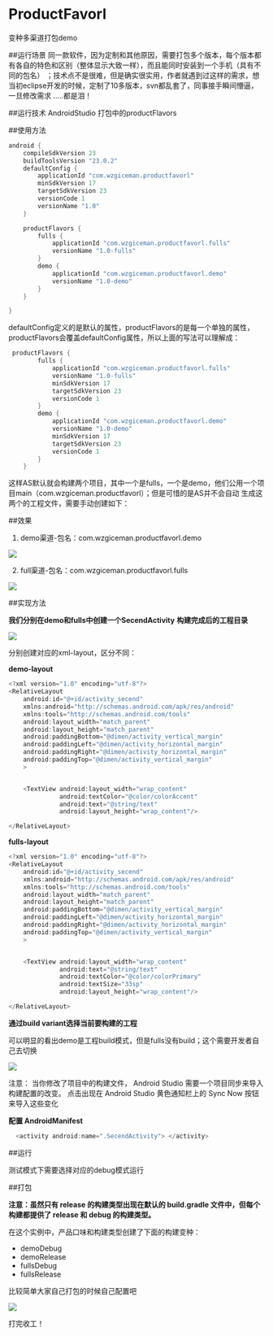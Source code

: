 # ProductFavorl
变种多渠道打包demo

##运行场景
同一款软件，因为定制和其他原因，需要打包多个版本，每个版本都有各自的特色和区别（整体显示大致一样），而且能同时安装到一个手机（具有不同的包名）
；技术点不是很难，但是确实很实用，作者就遇到过这样的需求，想当初eclipse开发的时候，定制了10多版本，svn都乱套了，同事接手瞬间懵逼，一旦修改需求
.....都是泪！

##运行技术
AndroidStudio 打包中的productFlavors

##使用方法
```java
android {
    compileSdkVersion 23
    buildToolsVersion "23.0.2"
    defaultConfig {
        applicationId "com.wzgiceman.productfavorl"
        minSdkVersion 17
        targetSdkVersion 23
        versionCode 1
        versionName "1.0"
    }

    productFlavors {
        fulls {
            applicationId "com.wzgiceman.productfavorl.fulls"
            versionName "1.0-fulls"
        }
        demo {
            applicationId "com.wzgiceman.productfavorl.demo"
            versionName "1.0-demo"
        }
    }

}
```
defaultConfig定义的是默认的属性，productFlavors的是每一个单独的属性，productFlavors会覆盖defaultConfig属性，所以上面的写法可以理解成：

```java
 productFlavors {
        fulls {
            applicationId "com.wzgiceman.productfavorl.fulls"
            versionName "1.0-fulls"
            minSdkVersion 17
            targetSdkVersion 23
            versionCode 1
        }
        demo {
            applicationId "com.wzgiceman.productfavorl.demo"
            versionName "1.0-demo"
            minSdkVersion 17
            targetSdkVersion 23
            versionCode 1
        }
    }
```


这样AS默认就会构建两个项目，其中一个是fulls，一个是demo，他们公用一个项目main（com.wzgiceman.productfavorl）；但是可惜的是AS并不会自动
生成这两个的工程文件，需要手动创建如下：

##效果
1. demo渠道-包名：com.wzgiceman.productfavorl.demo

![](https://github.com/wzgiceman/ProductFavorl/blob/master/gif/demo.gif)

2. full渠道-包名：com.wzgiceman.productfavorl.fulls

![](https://github.com/wzgiceman/ProductFavorl/blob/master/gif/full.gif)

##实现方法

**我们分别在demo和fulls中创建一个SecendActivity**
**构建完成后的工程目录**

![](https://github.com/wzgiceman/ProductFavorl/blob/master/gif/a1345078-1dd5-4876-8cc8-d64fc250bc1f.png)

分别创建对应的xml-layout，区分不同：

**demo-layout**

```java
<?xml version="1.0" encoding="utf-8"?>
<RelativeLayout
    android:id="@+id/activity_secend"
    xmlns:android="http://schemas.android.com/apk/res/android"
    xmlns:tools="http://schemas.android.com/tools"
    android:layout_width="match_parent"
    android:layout_height="match_parent"
    android:paddingBottom="@dimen/activity_vertical_margin"
    android:paddingLeft="@dimen/activity_horizontal_margin"
    android:paddingRight="@dimen/activity_horizontal_margin"
    android:paddingTop="@dimen/activity_vertical_margin"
    >


    <TextView android:layout_width="wrap_content"
              android:textColor="@color/colorAccent"
              android:text="@string/text"
              android:layout_height="wrap_content"/>

</RelativeLayout>

```
**fulls-layout**

```java
<?xml version="1.0" encoding="utf-8"?>
<RelativeLayout
    android:id="@+id/activity_secend"
    xmlns:android="http://schemas.android.com/apk/res/android"
    xmlns:tools="http://schemas.android.com/tools"
    android:layout_width="match_parent"
    android:layout_height="match_parent"
    android:paddingBottom="@dimen/activity_vertical_margin"
    android:paddingLeft="@dimen/activity_horizontal_margin"
    android:paddingRight="@dimen/activity_horizontal_margin"
    android:paddingTop="@dimen/activity_vertical_margin"
    >


    <TextView android:layout_width="wrap_content"
              android:text="@string/text"
              android:textColor="@color/colorPrimary"
              android:textSize="33sp"
              android:layout_height="wrap_content"/>

</RelativeLayout>
```

**通过build variant选择当前要构建的工程**

可以明显的看出demo是工程build模式，但是fulls没有build；这个需要开发者自己去切换

![](https://github.com/wzgiceman/ProductFavorl/blob/master/gif/9dbdb097-6a93-43da-b686-23b2b36b1731.png)

注意： 当你修改了项目中的构建文件， Android Studio 需要一个项目同步来导入构建配置的改变。
点击出现在 Android Studio 黄色通知栏上的 Sync Now 按钮来导入这些变化

**配置 AndroidManifest**

```java
  <activity android:name=".SecendActivity"> </activity>
```
##运行

测试模式下需要选择对应的debug模式运行

##打包

**注意：虽然只有 release 的构建类型出现在默认的 build.gradle 文件中，但每个构建都提供了 release 和 debug 的构建类型。**

在这个实例中，产品口味和构建类型创建了下面的构建变种：

* demoDebug
* demoRelease
* fullsDebug
* fullsRelease

比较简单大家自己打包的时候自己配置吧

![](https://github.com/wzgiceman/ProductFavorl/blob/master/gif/085a650c-418c-4353-a729-7679087da9aa.png)

打完收工！



